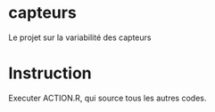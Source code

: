 # capteurs
Le projet sur la variabilité des capteurs

# Instruction

Executer ACTION.R, qui source tous les autres codes.
